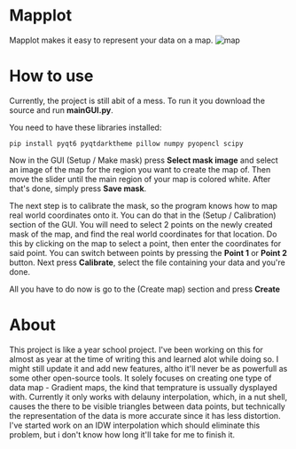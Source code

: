 # Mapplot

Mapplot makes it easy to represent your data on a map. 
![map](https://github.com/oskaddddd/Mapplot/assets/105368582/d3d9f0df-0452-479b-9621-d726b2a179ca)


# How to use 

Currently, the project is still abit of a mess. To run it you download the source and run **mainGUI.py**. 

You need to have these libraries installed:

    pip install pyqt6 pyqtdarktheme pillow numpy pyopencl scipy 
   
  Now in the GUI (Setup / Make mask) press **Select mask image** and select an image of the map for the region you want to create the map of. Then move the slider until the main region of your map is colored white. After that's done, simply press **Save mask**. 

The next step is to calibrate the mask, so the program knows how to map real world coordinates onto it. You can do that in the (Setup / Calibration) section of the GUI. You will need to select 2 points on the newly created mask of the map, and find the real world coordinates for that location. Do this by clicking on the map to select a point, then enter the coordinates for said point. You can switch between points by pressing the **Point 1** or **Point 2** button. Next press  **Calibrate**, select the file containing your data and you're done. 

All you have to do now is go to the (Create map) section and press **Create**

# About
This project is like a year school project. I've been working on this for almost as year at the time of writing this and learned alot while doing so. I might still update it and add new features, altho it'll never be as powerfull as some other open-source tools. It solely focuses on creating one type of data map - Gradient maps, the kind that temprature is ussually dysplayed with. Currently it only works with delauny interpolation, which, in a nut shell, causes the there to be visible triangles between data points, but technically the representation of the data is more accurate since it has less distortion. I've started work on an IDW interpolation which should eliminate this problem, but i don't know how long it'll take for me to finish it.
